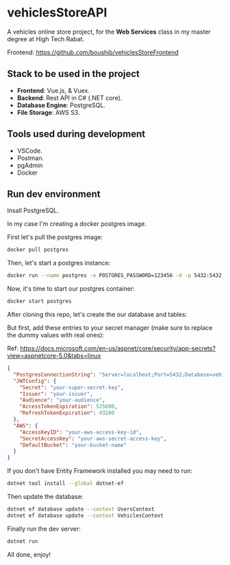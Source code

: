 # vehiclesStoreAPI

A vehicles online store project, for the **Web Services** class in my master degree at High Tech Rabat.

Frontend: <https://github.com/boushib/vehiclesStoreFrontend>

## Stack to be used in the project

- **Frontend**: Vue.js, & Vuex.
- **Backend**: Rest API in C# (.NET core).
- **Database Engine**: PostgreSQL.
- **File Storage**: AWS S3.

## Tools used during development

- VSCode.
- Postman.
- pgAdmin
- Docker

## Run dev environment

Insall PostgreSQL.

In my case I'm creating a docker postgres image.

First let's pull the postgres image:

```bash
docker pull postgres
```

Then, let's start a postgres instance:

```bash
docker run --name postgres -e POSTGRES_PASSWORD=123456 -d -p 5432:5432 postgres
```

Now, it's time to start our postgres container:

```bash
docker start postgres
```

After cloning this repo, let's create the our database and tables:

But first, add these entries to your secret manager (make sure to replace the dummy values with real ones):

Ref: <https://docs.microsoft.com/en-us/aspnet/core/security/app-secrets?view=aspnetcore-5.0&tabs=linux>

```json
{
  "PostgresConnectionString": "Server=localhost;Port=5432;Database=vehiclesStore;UserId=postgres;Password=123456",
  "JWTConfig": {
    "Secret": "your-super-secret-key",
    "Issuer": "your-issuer",
    "Audience": "your-audience",
    "AccessTokenExpiration": 525600,
    "RefreshTokenExpiration": 43200
  },
  "AWS": {
    "AccessKeyID": "your-aws-access-key-id",
    "SecretAccessKey": "your-aws-secret-access-key",
    "DefaultBucket": "your-bucket-name"
  }
}
```

If you don't have Entity Framework installed you may need to run:

```bash
dotnet tool install --global dotnet-ef
```

Then update the database:

```bash
dotnet ef database update --context UsersContext
dotnet ef database update --context VehiclesContext
```

Finally run the dev server:

```bash
dotnet run
```

All done, enjoy!
